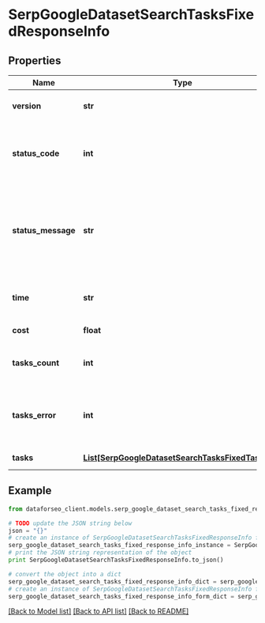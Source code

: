 # SerpGoogleDatasetSearchTasksFixedResponseInfo


## Properties

Name | Type | Description | Notes
------------ | ------------- | ------------- | -------------
**version** | **str** | the current version of the API | [optional] 
**status_code** | **int** | general status code you can find the full list of the response codes here | [optional] 
**status_message** | **str** | general informational message you can find the full list of general informational messages here | [optional] 
**time** | **str** | total execution time, seconds | [optional] 
**cost** | **float** | total tasks cost, USD | [optional] 
**tasks_count** | **int** | the number of tasks in the tasks array | [optional] 
**tasks_error** | **int** | the number of tasks in the tasks array returned with an error | [optional] 
**tasks** | [**List[SerpGoogleDatasetSearchTasksFixedTaskInfo]**](SerpGoogleDatasetSearchTasksFixedTaskInfo.md) | array of tasks | [optional] 

## Example

```python
from dataforseo_client.models.serp_google_dataset_search_tasks_fixed_response_info import SerpGoogleDatasetSearchTasksFixedResponseInfo

# TODO update the JSON string below
json = "{}"
# create an instance of SerpGoogleDatasetSearchTasksFixedResponseInfo from a JSON string
serp_google_dataset_search_tasks_fixed_response_info_instance = SerpGoogleDatasetSearchTasksFixedResponseInfo.from_json(json)
# print the JSON string representation of the object
print SerpGoogleDatasetSearchTasksFixedResponseInfo.to_json()

# convert the object into a dict
serp_google_dataset_search_tasks_fixed_response_info_dict = serp_google_dataset_search_tasks_fixed_response_info_instance.to_dict()
# create an instance of SerpGoogleDatasetSearchTasksFixedResponseInfo from a dict
serp_google_dataset_search_tasks_fixed_response_info_form_dict = serp_google_dataset_search_tasks_fixed_response_info.from_dict(serp_google_dataset_search_tasks_fixed_response_info_dict)
```
[[Back to Model list]](../README.md#documentation-for-models) [[Back to API list]](../README.md#documentation-for-api-endpoints) [[Back to README]](../README.md)


